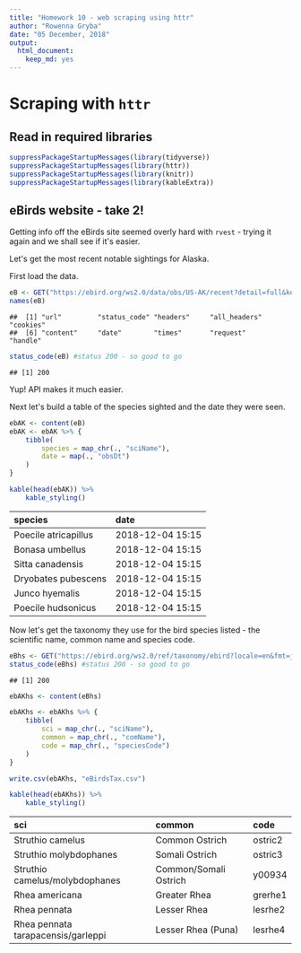 ```yaml
---
title: "Homework 10 - web scraping using httr"
author: "Rowenna Gryba"
date: "05 December, 2018"
output:
  html_document:
    keep_md: yes
---
```


# Scraping with `httr`
## Read in required libraries

```r
suppressPackageStartupMessages(library(tidyverse))
suppressPackageStartupMessages(library(httr))
suppressPackageStartupMessages(library(knitr))
suppressPackageStartupMessages(library(kableExtra))
```

## eBirds website - take 2!
Getting info off the eBirds site seemed overly hard with `rvest` - trying it again and we shall see if it's easier.

Let's get the most recent notable sightings for Alaska.

First load the data.

```r
eB <- GET("https://ebird.org/ws2.0/data/obs/US-AK/recent?detail=full&key=4djb9hct7gta")
names(eB)
```

```
##  [1] "url"         "status_code" "headers"     "all_headers" "cookies"    
##  [6] "content"     "date"        "times"       "request"     "handle"
```

```r
status_code(eB) #status 200 - so good to go
```

```
## [1] 200
```
Yup! API makes it much easier. 

Next let's build a table of the species sighted and the date they were seen.

```r
ebAK <- content(eB) 
ebAK <- ebAK %>% {
	tibble(
		species = map_chr(., "sciName"),
		date = map(., "obsDt")
	)
}

kable(head(ebAK)) %>%
	kable_styling()
```

<table class="table" style="margin-left: auto; margin-right: auto;">
 <thead>
  <tr>
   <th style="text-align:left;"> species </th>
   <th style="text-align:left;"> date </th>
  </tr>
 </thead>
<tbody>
  <tr>
   <td style="text-align:left;"> Poecile atricapillus </td>
   <td style="text-align:left;"> 2018-12-04 15:15 </td>
  </tr>
  <tr>
   <td style="text-align:left;"> Bonasa umbellus </td>
   <td style="text-align:left;"> 2018-12-04 15:15 </td>
  </tr>
  <tr>
   <td style="text-align:left;"> Sitta canadensis </td>
   <td style="text-align:left;"> 2018-12-04 15:15 </td>
  </tr>
  <tr>
   <td style="text-align:left;"> Dryobates pubescens </td>
   <td style="text-align:left;"> 2018-12-04 15:15 </td>
  </tr>
  <tr>
   <td style="text-align:left;"> Junco hyemalis </td>
   <td style="text-align:left;"> 2018-12-04 15:15 </td>
  </tr>
  <tr>
   <td style="text-align:left;"> Poecile hudsonicus </td>
   <td style="text-align:left;"> 2018-12-04 15:15 </td>
  </tr>
</tbody>
</table>

Now let's get the taxonomy they use for the bird species listed - the scientific name, common name and species code.

```r
eBhs <- GET("https://ebird.org/ws2.0/ref/taxonomy/ebird?locale=en&fmt=json&key=4djb9hct7gta")
status_code(eBhs) #status 200 - so good to go
```

```
## [1] 200
```

```r
ebAKhs <- content(eBhs)

ebAKhs <- ebAKhs %>% {
	tibble(
		sci = map_chr(., "sciName"),
		common = map_chr(., "comName"),
		code = map_chr(., "speciesCode")
	)
}

write.csv(ebAKhs, "eBirdsTax.csv")

kable(head(ebAKhs)) %>%
	kable_styling()
```

<table class="table" style="margin-left: auto; margin-right: auto;">
 <thead>
  <tr>
   <th style="text-align:left;"> sci </th>
   <th style="text-align:left;"> common </th>
   <th style="text-align:left;"> code </th>
  </tr>
 </thead>
<tbody>
  <tr>
   <td style="text-align:left;"> Struthio camelus </td>
   <td style="text-align:left;"> Common Ostrich </td>
   <td style="text-align:left;"> ostric2 </td>
  </tr>
  <tr>
   <td style="text-align:left;"> Struthio molybdophanes </td>
   <td style="text-align:left;"> Somali Ostrich </td>
   <td style="text-align:left;"> ostric3 </td>
  </tr>
  <tr>
   <td style="text-align:left;"> Struthio camelus/molybdophanes </td>
   <td style="text-align:left;"> Common/Somali Ostrich </td>
   <td style="text-align:left;"> y00934 </td>
  </tr>
  <tr>
   <td style="text-align:left;"> Rhea americana </td>
   <td style="text-align:left;"> Greater Rhea </td>
   <td style="text-align:left;"> grerhe1 </td>
  </tr>
  <tr>
   <td style="text-align:left;"> Rhea pennata </td>
   <td style="text-align:left;"> Lesser Rhea </td>
   <td style="text-align:left;"> lesrhe2 </td>
  </tr>
  <tr>
   <td style="text-align:left;"> Rhea pennata tarapacensis/garleppi </td>
   <td style="text-align:left;"> Lesser Rhea (Puna) </td>
   <td style="text-align:left;"> lesrhe4 </td>
  </tr>
</tbody>
</table>
